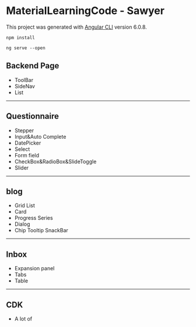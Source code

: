 # MaterialLearningCode -  Sawyer

This project was generated with [Angular CLI](https://github.com/angular/angular-cli) version 6.0.8.
```
npm install
```
```
ng serve --open
```
## Backend Page
- ToolBar
- SideNav
- List
---
## Questionnaire
- Stepper
- Input&Auto Complete
- DatePicker
- Select
- Form field
- CheckBox&RadioBox&SlideToggle
- Slider
---
## blog
- Grid List
- Card
- Progress Series
- Dialog
- Chip Tooltip SnackBar
---
## Inbox
- Expansion panel
- Tabs
- Table
---
## CDK
- A lot of 
